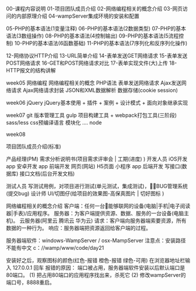00-课程内容说明
01-项目团队成员介绍
02-网络编程相关的概念介绍
03-网页访问的内部原理介绍
04-wampServer集成环境的安装和配置

05-PHP的基本语法(1变量注释)
06-PHP的基本语法(2数据类型)
07-PHP的基本语法(3数组操作)
08-PHP的基本语法(4控制输出)
09-PHP的基本语法(5流程控制)
10-PHP的基本语法(6函数基础)
11-PHP的基本语法(7序列化和反序列化操作)

12-网络协议HTTP介绍
13-URL简单介绍
14-表单发送GET网络请求
15-表单发送POST网络请求
16-GET和POST网络请求对比
17-表单实现文件(大)上传
18-HTTP报文的结构讲解














week05 
  网络编程
    网络编程相关的概念
    PHP语法
    表单发送网络请求
    Ajax发送网络请求
    Ajax网络请求封装
    JSON和XML数据解析
    数据存储(cookie session)

week06
  jQuery
    jQuery基本使用 + 插件 + 案例 + 设计模式 + 面向对象继承实现

week07
  git  版本管理工具
  gulp 项目构建工具 + webpack打包工具(三阶段)
  sass/less css预编译语言
  模块化
  ....
  node

week08




项目团队成员介绍(标准)

产品经理(PM)    需求分析说明书(项目需求评审会 | 工期(进度) )
开发人员
  iOS开发      app
  安卓开发      app
  前端开发      网页(网站)     H5页面             小程序 app
  后端开发      写接口(数据库)  接口文档(后台开发文档)

测试人员        写测试用例，对项目进行测试(单元测试，集成测试)，BUG管理系统(提交bug)
设计师          UI/切图仔(给项目的效果图-高保真图片 | 切好图标 )




网络编程相关的概念介绍
  客户端：任何一台能够联网的设备(电脑|手机|电子阅读器|手表)/应用程序。
  服务器：为客户端提供资源、数据、服务的一台设备(电脑主机)。  云服务器(阿里云 腾讯云 华为云)
  请求：客户端向服务器端索要资源，所有数据的一种行为。
  响应：服务器端把资源返回给客户端的过程。


服务器端软件：windows-WampServer /  osx-MampServer
注意点：安装路径不能有中文
c：//wamp/www/code/day21

安装好之后，观察图标的颜色(红色-报错  橙色-报错  绿色-可用)  在浏览器地址栏输入 127.0.0.1 回车
报错的原因：
  端口被占用，服务器端软件安装以后默认端口是80端口。
  (1) 把占用80端口的应用程序找出来，杀死它
  (2) 修改wampServer的端口号，8888重启。

